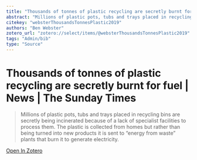 ```yaml
---
title: "Thousands of tonnes of plastic recycling are secretly burnt for fuel | News | The Sunday Times"
abstract: "Millions of plastic pots, tubs and trays placed in recycling bins are secretly being incinerated because of a lack of specialist facilities to process them. The plastic is collected from homes but rather than being turned into new products it is sent to “energy from waste” plants that burn it to generate electricity."
citekey: "websterThousandsTonnesPlastic2019"
authors: "Ben Webster"
zotero_url: "zotero://select/items/@websterThousandsTonnesPlastic2019"
tags: "Admin/bib"
type: "Source"
---
```


# Thousands of tonnes of plastic recycling are secretly burnt for fuel | News | The Sunday Times 
> Millions of plastic pots, tubs and trays placed in recycling bins are secretly being incinerated because of a lack of specialist facilities to process them. The plastic is collected from homes but rather than being turned into new products it is sent to “energy from waste” plants that burn it to generate electricity.

[Open In Zotero](zotero://select/items/@websterThousandsTonnesPlastic2019)
